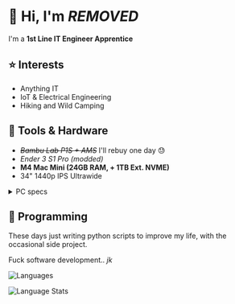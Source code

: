 # 👋 Hi, I'm ***REMOVED***

I'm a **1st Line IT Engineer Apprentice**

## ⭐ Interests
- Anything IT
- IoT & Electrical Engineering
- Hiking and Wild Camping

## 🧰 Tools & Hardware
- ~~*Bambu Lab P1S + AMS*~~ I'll rebuy one day 😓
- *Ender 3 S1 Pro (modded)*
- **M4 Mac Mini (24GB RAM, + 1TB Ext. NVME)**
- 34" 1440p IPS Ultrawide
<details>
<summary>PC specs</summary>
  
Doesn't really get used these days, its under my bed with WoL + [parsec](https://parsec.app/) if I really need x86 windows for something. Otherwise parallels works wonders!

- **CPU:** i5 10500
- **GPU:** 3060Ti *(Deshroud, Undervolt, Repaste + pad)*
- **RAM:** 16GB DDR4
- **MOBO:** Asus TUF B460 Plus

</details>

## 💾 Programming
These days just writing python scripts to improve my life, with the occasional side project.

Fuck software development.. *jk*

![Languages](https://skillicons.dev/icons?i=py,cpp,html,css,js)

![Language Stats](https://github-readme-stats.vercel.app/api/top-langs/?username=reckedpr&layout=compact&theme=github_dark_dimmed)
